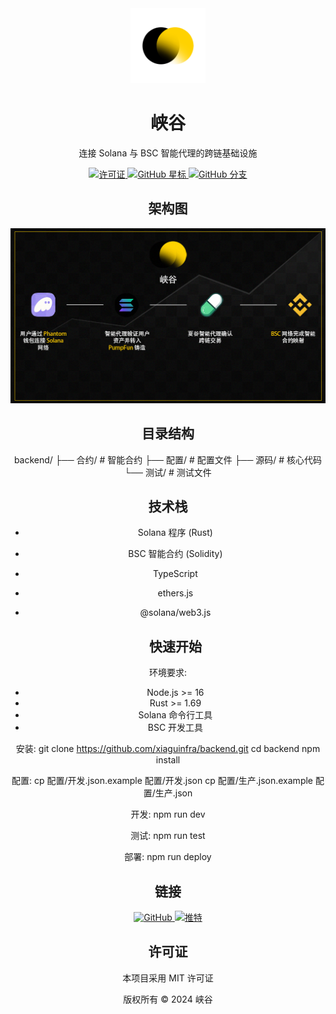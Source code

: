 <div align="center">
  <img src="峡谷.png" alt="峡谷" width="120" height="120">

  <h1>峡谷</h1>
  
  <p>
    连接 Solana 与 BSC 智能代理的跨链基础设施
  </p>

  <p>
    <a href="https://github.com/xiaguinfra/backend/blob/main/LICENSE">
      <img src="https://img.shields.io/badge/许可证-MIT-blue.svg" alt="许可证">
    </a>
    <a href="https://github.com/xiaguinfra/backend/stargazers">
      <img src="https://img.shields.io/github/stars/xiaguinfra/backend" alt="GitHub 星标">
    </a>
    <a href="https://github.com/xiaguinfra/backend/network/members">
      <img src="https://img.shields.io/github/forks/xiaguinfra/backend" alt="GitHub 分支">
    </a>
  </p>

  <h2>架构图</h2>
  <img src="信息图表.png" alt="架构图" width="800">

  <h2>目录结构</h2>

backend/
├── 合约/                    # 智能合约
├── 配置/                    # 配置文件
├── 源码/                    # 核心代码
└── 测试/                    # 测试文件

  <h2>技术栈</h2>

- Solana 程序 (Rust)
- BSC 智能合约 (Solidity)
- TypeScript
- ethers.js
- @solana/web3.js

  <h2>快速开始</h2>

环境要求:
- Node.js >= 16
- Rust >= 1.69
- Solana 命令行工具
- BSC 开发工具

安装:
git clone https://github.com/xiaguinfra/backend.git
cd backend
npm install

配置:
cp 配置/开发.json.example 配置/开发.json
cp 配置/生产.json.example 配置/生产.json

开发:
npm run dev

测试:
npm run test

部署:
npm run deploy

  <h2>链接</h2>
  
  <p>
    <a href="https://github.com/xiaguinfra">
      <img src="https://img.shields.io/badge/GitHub-100000?style=for-the-badge&logo=github&logoColor=white" alt="GitHub">
    </a>
    <a href="https://x.com/xiaguinfra">
      <img src="https://img.shields.io/badge/推特-1DA1F2?style=for-the-badge&logo=twitter&logoColor=white" alt="推特">
    </a>
  </p>

  <h2>许可证</h2>
  
  <p>本项目采用 MIT 许可证</p>
  
  <p>版权所有 © 2024 峡谷</p>
</div>